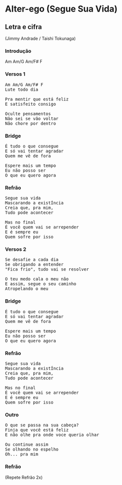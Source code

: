 # Alter-ego (Segue Sua Vida)
## Letra e cifra
(Jimmy Andrade / Taishi Tokunaga)
### Introdução
Am Am/G Am/F# F
### Versos 1
<pre>
Am Am/G Am/F# F
Lute todo dia

Pra mentir que está feliz
E satisfeito consigo

Oculte pensamentos
Não sei se vão voltar
Não chore por dentro
</pre>
### Bridge
<pre>
É tudo o que consegue
E só vai tentar agradar
Quem me vê de fora

Espere mais um tempo
Eu não posso ser
O que eu quero agora
</pre>
### Refrão
<pre>
Segue sua vida
Mascarando a existÍncia
Creia que, pra mim,
Tudo pode acontecer

Mas no final
É você quem vai se arrepender
E é sempre eu
Quem sofre por isso
</pre>
### Versos 2
<pre>
Se desafie a cada dia
Se obrigando a entender
"Fica frio", tudo vai se resolver

O teu medo cala o meu não
E assim, segue o seu caminho
Atropelando o meu
</pre>
### Bridge
<pre>
É tudo o que consegue
E só vai tentar agradar
Quem me vê de fora

Espere mais um tempo
Eu não posso ser
O que eu quero agora
</pre>
### Refrão
<pre>
Segue sua vida
Mascarando a existÍncia
Creia que, pra mim,
Tudo pode acontecer

Mas no final
É você quem vai se arrepender
E é sempre eu
Quem sofre por isso
</pre>
### Outro
<pre>
O que se passa na sua cabeça?
Finja que você está feliz
E não olhe pra onde voce queria olhar

Ou continue assim
Se olhando no espelho
Oh... pra mim
</pre>
### Refrão
(Repete Refrão 2x)
